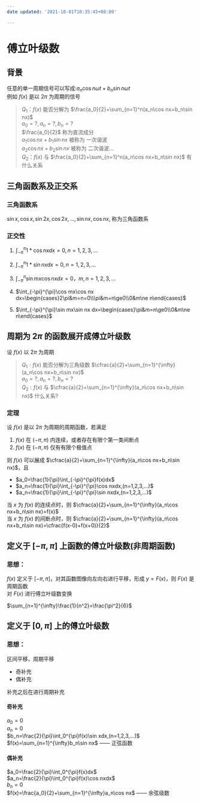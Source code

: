```yaml
---
date updated: '2021-10-01T10:35:45+08:00'

---
```


# 傅立叶级数

## 背景

任意的单一周期信号可以写成:$a_n\cos n\omega t+b_n\sin n\omega t$\
例如 $f(x)$ 是以 $2\pi$ 为周期的信号

> $Q_1$：$f(x)$ 能否分解为 $\frac{a_0}{2}+\sum_{n=1}^n(a_n\cos nx+b_n\sin nx)$\
> $a_0=?,a_n=?,b_n=?$\
> $\frac{a_0}{2}$ 称为直流成分\
> $a_1\cos nx+b_1\sin nx$ 被称为 一次谐波\
> $a_2\cos nx+b_2\sin nx$ 被称为 二次谐波...\
> $Q_2$：$f(x)$ 与 $\frac{a_0}{2}+\sum_{n=1}^n(a_n\cos nx+b_n\sin nx)$ 有什么关系

## 三角函数系及正交系

### 三角函数系

$\sin x,\cos x,\sin 2x,\cos 2x,...,\sin nx,\cos nx,$ 称为三角函数系

### 正交性

1. $\int_{-\pi}^{\pi}1*\cos nx dx=0,n=1,2,3,...$

2. $\int_{-\pi}^{\pi}1*\sin nx dx=0,n=1,2,3,...$

3. $\int_{-\pi}^{\pi}\sin mx\cos nx dx=0，m,n=1,2,3,...$

4. $\int_{-\pi}^{\pi}\cos mx\cos nx dx=\begin{cases}2\pi&m=n=0\\\pi&m=n\ge0\\0&m\ne n\end{cases}$

5. $\int_{-\pi}^{\pi}\sin mx\sin nx dx=\begin{cases}\pi&m=n\ge0\\0&m\ne n\end{cases}$

## 周期为 $2\pi$ 的函数展开成傅立叶级数

设 $f(x)$ 以 $2\pi$ 为周期

> $Q_1:f(x)$ 能否分解为三角级数 $\cfrac{a}{2}+\sum_{n=1}^{\infty}(a_n\cos nx+b_n\sin nx)$\
> $a_0=?,a_n=?,b_n=?$\
> $Q_2:f(x)$ 与 $\cfrac{a}{2}+\sum_{n=1}^{\infty}(a_n\cos nx+b_n\sin nx)$ 什么关系?

### 定理

设 $f(x)$ 是以 $2\pi$ 为周期的周期函数，若满足

1. $f(x)$ 在 $(-\pi,\pi)$ 内连续，或者存在有限个第一类间断点
2. $f(x)$ 在 $(-\pi,\pi)$ 仅有有限个极值点

则 $f(x)$ 可以展成 $\cfrac{a}{2}+\sum_{n=1}^{\infty}(a_n\cos nx+b_n\sin nx)$，且

- $a_0=\frac{1}{\pi}\int_{-\pi}^{\pi}f(x)dx$
- $a_n=\frac{1}{\pi}\int_{-\pi}^{\pi}\cos nxdx,(n=1,2,3,...)$
- $a_n=\frac{1}{\pi}\int_{-\pi}^{\pi}\sin nxdx,(n=1,2,3,...)$

当 $x$ 为 $f(x)$ 的连续点时，则 $\cfrac{a}{2}+\sum_{n=1}^{\infty}(a_n\cos nx+b_n\sin nx)=f(x)$\
当 $x$ 为 $f(x)$ 的间断点时，则 $\cfrac{a}{2}+\sum_{n=1}^{\infty}(a_n\cos nx+b_n\sin nx)=\cfrac{f(x-0)+f(x+0)}{2}$


## 定义于 $[-\pi,\pi]$ 上函数的傅立叶级数(非周期函数)
### 思想：
$f(x)$ 定义于 $[-\pi,\pi]$，对其函数图像向左向右进行平移，形成 $y=F(x)$，则 $F(x)$ 是周期函数\
对 $F(x)$ 进行傅立叶级数变换

$\sum_{n=1}^{\infty}\frac{1}{n^2}=\frac{\pi^2}{6}$

## 定义于 $[0,\pi]$ 上的傅立叶级数
### 思想：
区间平移，周期平移
+ 奇补充
+ 偶补充

补充之后在进行周期补充
#### 奇补充
$a_0=0$\
$a_n=0$\
$b_n=\frac{2}{\pi}\int_0^{\pi}f(x)\sin xdx,(n=1,2,3,...)$\
$f(x)=\sum_{n=1}^{\infty}b_n\sin nx$ —— 正弦函数

#### 偶补充
$a_0=\frac{2}{\pi}\int_0^{\pi}f(x)dx$\
$a_n=\frac{2}{\pi}\int_0^{\pi}f(x)\cos nxdx$\
$b_n=0$\
$f(x)=\frac{a_0}{2}+\sum_{n=1}^{\infty}a_n\cos nx$ —— 余弦级数



